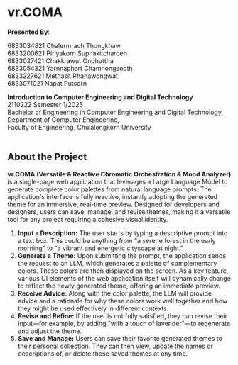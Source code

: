 # vr.COMA


**Presented By**:

6833034821	Chalermrach Thongkhaw<br/>
6833200621	Piriyakorn Suphakitcharoen<br/>
6833027421	Chakkrawut Onphuttha<br/>
6833054321	Yarnnaphart Chamnongsooth<br/>
6833227621	Methasit Phanawongwat<br/>
6833071021	Napat Putsorn<br/>


**Introduction to Computer Engineering and Digital Technology**<br/>
2110222  Semester 1/2025<br/>
Bachelor of Engineering in Computer Engineering and Digital Technology,<br/>
Department of Computer Engineering,<br/>
Faculty of Engineering, Chulalongkorn University<br/><br/>


## About the Project
**vr.COMA (Versatile & Reactive Chromatic Orchestration & Mood Analyzer)** is a single-page web application that leverages a Large Language Model to generate complete color palettes from natural language prompts. The application's interface is fully reactive, instantly adopting the generated theme for an immersive, real-time preview. Designed for developers and designers, users can save, manage, and revise themes, making it a versatile tool for any project requiring a cohesive visual identity.

1.  **Input a Description:** The user starts by typing a descriptive prompt into a text box. This could be anything from "a serene forest in the early morning" to "a vibrant and energetic cityscape at night."<br/>
2.  **Generate a Theme:** Upon submitting the prompt, the application sends the request to an LLM, which generates a palette of complementary colors. These colors are then displayed on the screen. As a key feature, various UI elements of the web application itself will dynamically change to reflect the newly generated theme, offering an immediate preview.<br/>
3.  **Receive Advice:** Along with the color palette, the LLM will provide advice and a rationale for why these colors work well together and how they might be used effectively in different contexts.<br/>
4.  **Revise and Refine:** If the user is not fully satisfied, they can revise their input—for example, by adding "with a touch of lavender"—to regenerate and adjust the theme.<br/>
5.  **Save and Manage:** Users can save their favorite generated themes to their personal collection. They can then view, update the names or descriptions of, or delete these saved themes at any time.<br/><br/>
